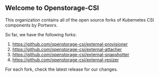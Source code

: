 ## Welcome to Openstorage-CSI

This organization contains all of the open source forks of Kubernetes CSI components by Portworx.

So far, we have the following forks:
1. https://github.com/openstorage-csi/external-provisioner
2. https://github.com/openstorage-csi/external-attacher
3. https://github.com/openstorage-csi/external-snapshotter
4. https://github.com/openstorage-csi/external-resizer

For each fork, check the latest release for our changes.
